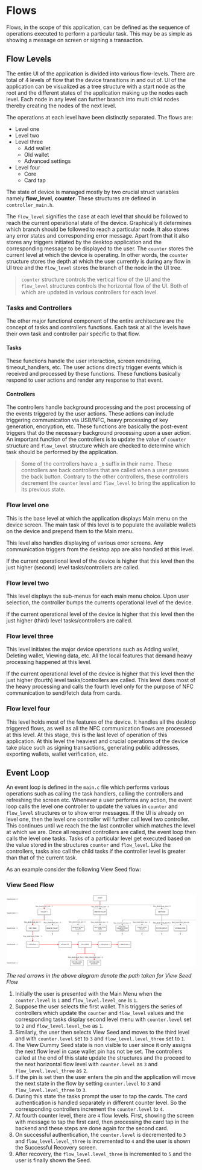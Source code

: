 # Flows
Flows, in the scope of this application, can be defined as the sequence of operations executed to perform a particular task. This may be as simple as showing a message on screen or signing a transaction.

## Flow Levels 
The entire UI of the application is divided into various flow-levels. There are total of 4 levels of flow that the device transitions in and out of. UI of the application can be visualized as a tree structure with a start node as the root and the different states of the application making up the nodes each level. Each node in any level can further branch into multi child nodes thereby creating the nodes of the next level.

The operations at each level have been distinctly separated. The flows are:
 * Level one
 * Level two
 * Level three
   * Add wallet
   * Old wallet
   * Advanced settings
 * Level four
   * Core
   * Card tap

The state of device is managed mostly by two crucial struct variables namely **flow_level**, **counter**. These structures are defined in `controller_main.h`.

The `flow_level` signifies the case at each level that should be followed to reach the current operational state of the device. Graphically it determines which branch should be followed to reach a particular node. It also stores any error states and corresponding error message. Apart from that it also stores any triggers initiated by the desktop application and the corresponding message to be displayed to the user. The `counter` stores the current level at which the device is operating. In other words, the `counter` structure stores the depth at which the user currently is during any flow in UI tree and the `flow_level` stores the branch of the node in the UI tree.

> `counter` structure controls the vertical flow of the UI and the `flow_level` structures controls the horizontal flow of the UI. Both of which are updated in various controllers for each level.

### Tasks and Controllers
The other major functional component of the entire architecture are the concept of tasks and controllers functions. Each task at all the levels have their own task and controller pair specific to that flow.

#### Tasks
These functions handle the user interaction, screen rendering, timeout_handlers, etc. The user actions directly trigger events which is received and processed by these functions. These functions basically respond to user actions and render any response to that event.

#### Controllers
The controllers handle background processing and the post processing of the events triggered by the user actions. These actions can include triggering communication via USB/NFC, heavy processing of key generation, encryption, etc. These functions are basically the post-event triggers that do the necessary background processing upon a user action. An important function of the controllers is to update the value of `counter` structure and `flow_level` structure which are checked to determine which task should be performed by the application.

> Some of the controllers have a `_b` suffix in their name. These controllers are back controllers that are called when a user presses the back button. Contrary to the other controllers, these controllers decrement the `counter` level and `flow_level` to bring the application to its previous state.

### Flow level one
This is the base level at which the application displays Main menu on the device screen. The main task of this level is to populate the available wallets on the device and prepend them to the Main menu.

This level also handles displaying of various error screens. Any communication triggers from the desktop app are also handled at this level.

If the current operational level of the device is higher that this level then the just higher (second) level tasks/controllers are called.

### Flow level two
This level displays the sub-menus for each main menu choice. Upon user selection, the controller bumps the currents operational level of the device.

If the current operational level of the device is higher that this level then the just higher (third) level tasks/controllers are called.

### Flow level three
This level initiates the major device operations such as Adding wallet, Deleting wallet, Viewing data, etc. All the local features that demand heavy processing happened at this level.

If the current operational level of the device is higher that this level then the just higher (fourth) level tasks/controllers are called. This level does most of the heavy processing and calls the fourth level only for the purpose of NFC communication to send/fetch data from cards.

### Flow level four
This level holds most of the features of the device. It handles all the desktop triggered flows, as well as all the NFC communication flows are processed at this level. At this stage, this is the last level of operation of this application. At this level the heaviest and crucial operations of the device take place such as signing transactions, generating public addresses, exporting wallets, wallet verification, etc.

## Event Loop
An event loop is defined in the `main.c` file which performs various operations such as calling the task handlers, calling the controllers and refreshing the screen etc. Whenever a user performs any action, the event loop calls the level one controller to update the values in `counter` and `flow_level` structures or to show error messages. If the UI is already on level one, then the level one controller will further call level two controller. This continues until we reach the the last controller which matches the level at which we are. Once all required controllers are called, the event loop then calls the level one tasks. Tasks of a particular level get executed based on the value stored in the structures `counter` and `flow_level`. Like the controllers, tasks also call the child tasks if the controller level is greater than that of the current task.

As an example consider the following View Seed flow:

### View Seed Flow

![View Seed Flow](../docs/view_seed_flow.png)

*The red arrows in the above diagram denote the path taken for View Seed Flow*

1. Initially the user is presented with the Main Menu when the `counter.level` is `1` and `flow_level.level_one` is `1`.
2. Suppose the user selects the first wallet. This triggers the series of controllers which update the `counter` and `flow_level` values and the corresponding tasks display second level menu with  `counter.level` set to `2` and `flow_level.level_two` as `1`.
3. Similarly, the user then selects View Seed and moves to the third level and with `counter.level` set to `3` and `flow_level.level_three` set to `1`.
4. The View Dummy Seed state is non visible to user since it only assigns the next flow level in case wallet pin has not be set. The controllers called at the end of this state update the structures and the proceed to the next horizontal flow level with `counter.level` as `3` and `flow_level.level_three` as `2`.
5. If the pin is set then the user enters the pin and the application will move the next state in the flow by setting `counter.level` to `3` and `flow_level.level_three` to `3`.
6. During this state the tasks prompt the user to tap the cards. The card authentication is handled separately in different counter level. So the corresponding controllers increment the `counter.level` to `4`.
7. At fourth counter level, there are `4` flow levels. First, showing the screen with message to tap the first card, then processing the card tap in the backend and these steps are done again for the second card.
8. On successful authentication, the `counter.level` is decremented to `3` and `flow_level.level_three` is incremented to `4` and the user is shown the Successful Recovery screen.
9. After recovery, the `flow_level.level_three` is incremented to `5` and the user is finally shown the Seed.
